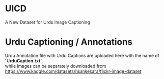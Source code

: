 # UICD
A New Dataset for Urdu Image Captioning


# Urdu Captioning / Annotations
Urdu Annotation file with Urdu Captions are uploaded here with the name of <b>'UrduCaption.txt'</b>. <br>
while 
images can be separately downloaded from https://www.kaggle.com/datasets/hsankesara/flickr-image-dataset
